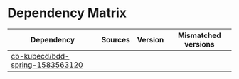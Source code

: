 # Dependency Matrix

Dependency | Sources | Version | Mismatched versions
---------- | ------- | ------- | -------------------
[cb-kubecd/bdd-spring-1583563120](https://github.com/cb-kubecd/bdd-spring-1583563120.git) |  | []() | 
